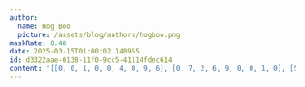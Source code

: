 ```yaml
---
author:
  name: Hog Boo
  picture: /assets/blog/authors/hogboo.png
maskRate: 0.48
date: 2025-03-15T01:00:02.148955
id: d3322aae-0138-11f0-9cc5-41114fdec614
content: '[[0, 0, 1, 0, 0, 4, 0, 9, 6], [0, 7, 2, 6, 9, 0, 0, 1, 0], [5, 0, 6, 0, 3, 0, 0, 7, 4], [8, 0, 0, 9, 0, 2, 0, 0, 5], [0, 2, 4, 5, 1, 6, 0, 0, 8], [0, 6, 0, 4, 8, 0, 0, 2, 9], [6, 5, 0, 0, 4, 1, 0, 8, 2], [0, 3, 0, 2, 6, 9, 4, 5, 7], [0, 4, 0, 0, 0, 0, 0, 0, 0]]'
---
```

